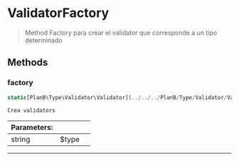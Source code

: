 
                                                                                                                                            
    
# ValidatorFactory


> Method Factory para crear el validator que corresponde a un tipo determinado
>
> 








## Methods

### factory
``` php
static[PlanB\Type\Validator\Validator](../../../PlanB/Type/Validator/Validator.md) factory (string $type)

Crea validators

```

|Parameters: | | |
| --- | --- | --- |
|string |$type |  |

---


                                                                                                                                                                                                                                                                                                                                                                                                            
    
                                                                                                                                                                                                                                                                             
                
